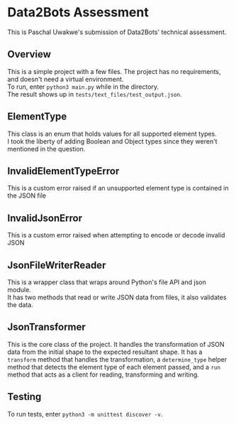 # Data2Bots Assessment

This is Paschal Uwakwe's submission of Data2Bots' technical assessment. 

## Overview
This is a simple project with a few files. The project has no requirements, and 
doesn't need a virtual environment.  
To run, enter `python3 main.py` while in the directory.  
The result shows up in `tests/text_files/test_output.json`.

## ElementType
This class is an enum that holds values for all supported element types.  
I took the liberty of adding Boolean and Object types since they weren't mentioned 
in the question.

## InvalidElementTypeError
This is a custom error raised if an unsupported element type is contained in 
the JSON file

## InvalidJsonError
This is a custom error raised when attempting to encode or decode invalid JSON

## JsonFileWriterReader
This is a wrapper class that wraps around Python's file API and json module.  
It has two methods that read or write JSON data from files, it also validates 
the data.

## JsonTransformer
This is the core class of the project. It handles the transformation of JSON data 
from the initial shape to the expected resultant shape. It has a `transform` 
method that handles the transformation, a `determine_type` helper method that 
detects the element type of each element passed, and a `run` method that acts 
as a client for reading, transforming and writing.

## Testing
To run tests, enter `python3 -m unittest discover -v`.